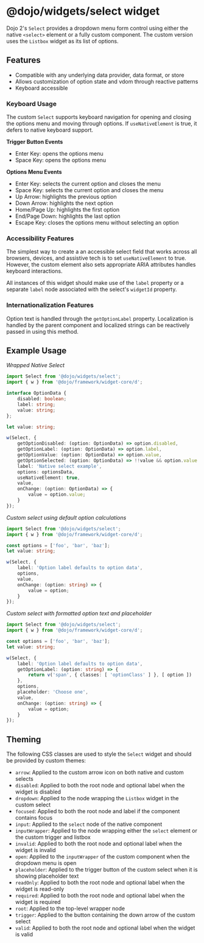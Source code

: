 # @dojo/widgets/select widget

Dojo 2's `Select` provides a dropdown menu form control using either the native `<select>` element or a fully custom component. The custom version uses the `Listbox` widget as its list of options.

## Features

- Compatible with any underlying data provider, data format, or store
- Allows customization of option state and vdom through reactive patterns
- Keyboard accessible

### Keyboard Usage

The custom `Select` supports keyboard navigation for opening and closing the options menu and moving through options. If `useNativeElement` is true, it defers to native keyboard support.

**Trigger Button Events**

- Enter Key: opens the options menu
- Space Key: opens the options menu

**Options Menu Events**

- Enter Key: selects the current option and closes the menu
- Space Key: selects the current option and closes the menu
- Up Arrow: highlights the previous option
- Down Arrow: highlights the next option
- Home/Page Up: highlights the first option
- End/Page Down: highlights the last option
- Escape Key: closes the options menu without selecting an option

### Accessibility Features

The simplest way to create a an accessible select field that works across all browsers, devices, and assistive tech is to set `useNativeElement` to true. However, the custom element also sets appropriate ARIA attributes handles keyboard interactions.

All instances of this widget should make use of the `label` property or a separate `label` node associated with the select's `widgetId` property.

### Internationalization Features

Option text is handled through the `getOptionLabel` property. Localization is handled by the parent component and localized strings can be reactively passed in using this method.

## Example Usage

*Wrapped Native Select*
```typescript
import Select from '@dojo/widgets/select';
import { w } from '@dojo/framework/widget-core/d';

interface OptionData {
	disabled: boolean;
	label: string;
	value: string;
};

let value: string;

w(Select, {
	getOptionDisabled: (option: OptionData) => option.disabled,
	getOptionLabel: (option: OptionData) => option.label,
	getOptionValue: (option: OptionData) => option.value,
	getOptionSelected: (option: OptionData) => !!value && option.value === value,
	label: 'Native select example',
	options: optionsData,
	useNativeElement: true,
	value,
	onChange: (option: OptionData) => {
		value = option.value;
	}
});
```

*Custom select using default option calculations*
```typescript
import Select from '@dojo/widgets/select';
import { w } from '@dojo/framework/widget-core/d';

const options = ['foo', 'bar', 'baz'];
let value: string;

w(Select, {
	label: 'Option label defaults to option data',
	options,
	value,
	onChange: (option: string) => {
		value = option;
	}
});
```

*Custom select with formatted option text and placeholder*
```typescript
import Select from '@dojo/widgets/select';
import { w } from '@dojo/framework/widget-core/d';

const options = ['foo', 'bar', 'baz'];
let value: string;

w(Select, {
	label: 'Option label defaults to option data',
	getOptionLabel: (option: string) => {
		return v('span', { classes: [ 'optionClass' ] }, [ option ])
	},
	options,
	placeholder: 'Choose one',
	value,
	onChange: (option: string) => {
		value = option;
	}
});
```

## Theming

The following CSS classes are used to style the `Select` widget and should be provided by custom themes:

- `arrow`: Applied to the custom arrow icon on both native and custom selects
- `disabled`: Applied to both the root node and optional label when the widget is disabled
- `dropdown`: Applied to the node wrapping the `Listbox` widget in the custom select
- `focused`: Applied to both the root node and label if the component contains focus
- `input`: Applied to the `select` node of the native component
- `inputWrapper`: Applied to the node wrapping either the `select` element or the custom trigger and listbox
- `invalid`: Applied to both the root node and optional label when the widget is invalid
- `open`: Applied to the `inputWrapper` of the custom component when the dropdown menu is open
- `placeholder`: Applied to the trigger button of the custom select when it is showing placeholder text
- `readOnly`: Applied to both the root node and optional label when the widget is read-only
- `required`: Applied to both the root node and optional label when the widget is required
- `root`: Applied to the top-level wrapper node
- `trigger`: Applied to the button containing the down arrow of the custom select
- `valid`: Applied to both the root node and optional label when the widget is valid
